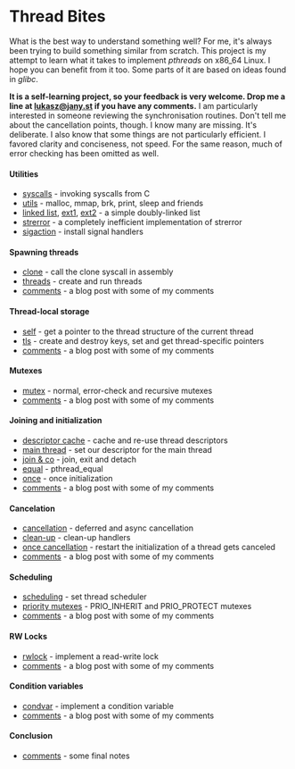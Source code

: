 Thread Bites
============

What is the best way to understand something well? For me, it's always been
trying to build something similar from scratch. This project is my attempt to
learn what it takes to implement *pthreads* on x86_64 Linux. I hope you can
benefit from it too. Some parts of it are based on ideas found in *glibc*.

**It is a self-learning project, so your feedback is very welcome. Drop me a
line at lukasz@jany.st if you have any comments.** I am particularly
interested in someone reviewing the synchronisation routines. Don't tell me
about the cancellation points, though. I know many are missing. It's deliberate.
I also know that some things are not particularly efficient. I favored clarity
and conciseness, not speed. For the same reason, much of error checking has been
omitted as well.

#### Utilities ####

 * [syscalls][1] - invoking syscalls from C
 * [utils][2] - malloc, mmap, brk, print, sleep and friends
 * [linked list][3], [ext1][4], [ext2][5] - a simple doubly-linked list
 * [strerror][6] - a completely inefficient implementation of strerror
 * [sigaction][7] - install signal handlers

#### Spawning threads ####

 * [clone][8] - call the clone syscall in assembly
 * [threads][9] - create and run threads
 * [comments][10] - a blog post with some of my comments

#### Thread-local storage ####

 * [self][11] - get a pointer to the thread structure of the current thread
 * [tls][12] - create and destroy keys, set and get thread-specific pointers
 * [comments][13] - a blog post with some of my comments

#### Mutexes ####

 * [mutex][14] - normal, error-check and recursive mutexes
 * [comments][15] - a blog post with some of my comments

#### Joining and initialization ####

 * [descriptor cache][16] - cache and re-use thread descriptors
 * [main thread][17] - set our descriptor for the main thread
 * [join & co][18] - join, exit and detach
 * [equal][19] - pthread_equal
 * [once][20] - once initialization
 * [comments][21] - a blog post with some of my comments

#### Cancelation ####

 * [cancellation][22] - deferred and async cancellation
 * [clean-up][23] - clean-up handlers
 * [once cancellation][24] - restart the initialization of a thread gets canceled
 * [comments][25] - a blog post with some of my comments

#### Scheduling ####

 * [scheduling][26] - set thread scheduler
 * [priority mutexes][27] - PRIO_INHERIT and PRIO_PROTECT mutexes
 * [comments][28] - a blog post with some of my comments

#### RW Locks ####

 * [rwlock][29] - implement a read-write lock
 * [comments][30] - a blog post with some of my comments

#### Condition variables ####

 * [condvar][31] - implement a condition variable
 * [comments][32] - a blog post with some of my comments

#### Conclusion ####

 * [comments][33] - some final notes

[1]:  https://github.com/ljanyst/thread-bites/blob/b1ef686bc0f5bded4e527d5d7d0a912d59b88638/tb.h#L70
[2]:  https://github.com/ljanyst/thread-bites/blob/b1ef686bc0f5bded4e527d5d7d0a912d59b88638/tb-utils.c
[3]:  https://github.com/ljanyst/thread-bites/commit/b65d2a9d9457c5f23b1f4d5991491df009e98ae7
[4]:  https://github.com/ljanyst/thread-bites/commit/d69a51c8a994a6bc3709295040a56b4760bb659b
[5]:  https://github.com/ljanyst/thread-bites/commit/19b4a9e1d9482f5d2d54effa3d9b40f6769a54e4
[6]:  https://github.com/ljanyst/thread-bites/commit/f1d9529cda54150f4d4b7f87a721ffd84a35af02
[7]:  https://github.com/ljanyst/thread-bites/commit/d259b89910907e04d9578228f4f8f49937fe9c1d
[8]:  https://github.com/ljanyst/thread-bites/blob/b1ef686bc0f5bded4e527d5d7d0a912d59b88638/tb-clone.S
[9]:  https://github.com/ljanyst/thread-bites/blob/b1ef686bc0f5bded4e527d5d7d0a912d59b88638/tb-threads.c
[10]: http://jany.st/post/2016-01-30-thread-bites-1.html
[11]: https://github.com/ljanyst/thread-bites/commit/eca7aa2443ce0ab36ac1bd0e0874e6a445cb6b67
[12]: https://github.com/ljanyst/thread-bites/commit/7cfbe2668af68f71e20e3308e899be8a2c69c812
[13]: http://jany.st/post/2016-02-03-thread-bites-2.html
[14]: https://github.com/ljanyst/thread-bites/commit/9f36c5a462f46177a002e1a2d6b0188b322708b8
[15]: http://jany.st/post/2016-02-15-thread-bites-3.html
[16]: https://github.com/ljanyst/thread-bites/commit/fc5d869cc04bfbe750f8bb8f0271bde96018bc23
[17]: https://github.com/ljanyst/thread-bites/commit/a35ef4193985be6abb52d3a368aa4bf414bdcc02
[18]: https://github.com/ljanyst/thread-bites/commit/a693f8491499a286417aeafffda904a65c58ef66
[19]: https://github.com/ljanyst/thread-bites/commit/9791b90bad2369b2031befa2fce729234307c964
[20]: https://github.com/ljanyst/thread-bites/commit/8a8c6cce8375e8a44f950f10cbae0445b244fb2d
[21]: http://jany.st/post/2016-02-24-thread-bites-4.html
[22]: https://github.com/ljanyst/thread-bites/commit/acf3a7af79ea56cf820ce928240982b95441bac7
[23]: https://github.com/ljanyst/thread-bites/commit/00efcdaa18844c55a73cd393998937417b0b0992
[24]: https://github.com/ljanyst/thread-bites/commit/e18bc979014815b15c42d9b68e803908a0c75fbb
[25]: http://jany.st/post/2016-03-01-thread-bites-5.html
[26]: https://github.com/ljanyst/thread-bites/commit/ee80953ad650ae0bf954f008a9a074cb16f22691
[27]: https://github.com/ljanyst/thread-bites/commit/cc90ae476b0588177b05532fc03cd795a5075f08
[28]: http://jany.st/post/2016-03-05-thread-bites-6.html
[29]: https://github.com/ljanyst/thread-bites/commit/e489e263ad64aa3655c87fccbbd2a06f31b2a190
[30]: http://jany.st/post/2016-03-09-thread-bites-7.html
[31]: https://github.com/ljanyst/thread-bites/commit/872ca2219078b8936db96d94ba4a3903418e02f0
[32]: http://jany.st/post/2016-03-18-thread-bites-8.html
[33]: http://jany.st/post/2016-03-19-thread-bites-9.html
